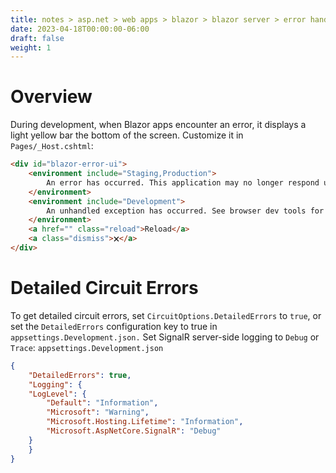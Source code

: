 ```yaml
---
title: notes > asp.net > web apps > blazor > blazor server > error handling
date: 2023-04-18T00:00:00-06:00
draft: false
weight: 1
---
```


# Overview
During development, when Blazor apps encounter an error, it displays a light yellow bar the bottom of the screen.
Customize it in `Pages/_Host.cshtml`:
```html
<div id="blazor-error-ui">
    <environment include="Staging,Production">
        An error has occurred. This application may no longer respond until reloaded.
    </environment>
    <environment include="Development">
        An unhandled exception has occurred. See browser dev tools for details.
    </environment>
    <a href="" class="reload">Reload</a>
    <a class="dismiss">🗙</a>
</div>
```

# Detailed Circuit Errors
To get detailed circuit errors, set `CircuitOptions.DetailedErrors` to `true`, or set the `DetailedErrors` configuration key to true in `appsettings.Development.json.`  Set SignalR server-side logging to `Debug` or `Trace`:
`appsettings.Development.json`
```json
{
    "DetailedErrors": true,
    "Logging": {
    "LogLevel": {
        "Default": "Information",
        "Microsoft": "Warning",
        "Microsoft.Hosting.Lifetime": "Information",
        "Microsoft.AspNetCore.SignalR": "Debug"
    }
    }
}
```
